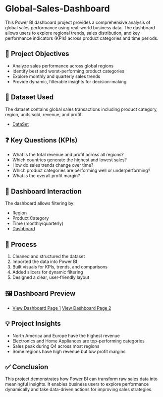 # Global-Sales-Dashboard
This Power BI dashboard project provides a comprehensive analysis of global sales performance using real-world business data. The dashboard allows users to explore regional trends, sales distribution, and key performance indicators (KPIs) across product categories and time periods.

## 🎯 Project Objectives
- Analyze sales performance across global regions
- Identify best and worst-performing product categories
- Explore monthly and quarterly sales trends
- Provide dynamic, filterable insights for decision-making

## 🧾 Dataset Used
The dataset contains global sales transactions including product category, region, units sold, revenue, and profit.
- <a href="https://github.com/Subhrajitgithub18/Global-Sales-Dashboard/blob/main/Global_Sales_Data_Class_1.xls">DataSet</a>

## ❓ Key Questions (KPIs)
- What is the total revenue and profit across all regions?
- Which countries generate the highest and lowest sales?
- How do sales trends change over time?
- Which product categories are performing well or underperforming?
- What is the overall profit margin?

## 🧭 Dashboard Interaction
The dashboard allows filtering by:
- Region
- Product Category
- Time (monthly/quarterly)
- <a href= "https://github.com/Subhrajitgithub18/Global-Sales-Dashboard/blob/main/Global_Sales_Dashboard.pbix"> Dashboard</a>

## 🔧 Process
1. Cleaned and structured the dataset
2. Imported the data into Power BI
3. Built visuals for KPIs, trends, and comparisons
4. Added slicers for dynamic filtering
5. Designed a clear, user-friendly layout

## 🖼️ Dashboard Preview
- <a href = "https://github.com/Subhrajitgithub18/Global-Sales-Dashboard/blob/main/Screenshot%202025-07-10%20092728.png">View Dashboard Page 1</a>
<a href = "https://github.com/Subhrajitgithub18/Global-Sales-Dashboard/blob/main/Screenshot%202025-07-10%20092752.png">View Dashboard Page 2</a>

## 💡 Project Insights
- North America and Europe have the highest revenue
- Electronics and Home Appliances are top-performing categories
- Sales peak during Q4 across most regions
- Some regions have high revenue but low profit margins

## ✅ Conclusion
This project demonstrates how Power BI can transform raw sales data into meaningful insights. It enables business users to explore performance dynamically and take data-driven actions for improving sales strategies.

